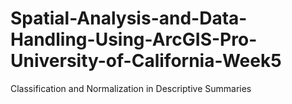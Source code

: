 # Spatial-Analysis-and-Data-Handling-Using-ArcGIS-Pro-University-of-California-Week5
Classification and Normalization in Descriptive Summaries
